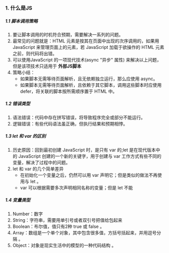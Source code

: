 
### 1. 什么是JS

##### 1.1 脚本调用策略

1. 要让脚本调用的时机符合预期，需要解决一系列的问题。
2. 最常见的问题就是：HTML 元素是按其在页面中出现的次序调用的，如果用 JavaScript 来管理页面上的元素，若 JavaScript 加载于欲操作的 HTML 元素之前，则代码将出错。
3. 可以使用JavaScript 的一项现代技术(async "异步" 属性) 来解决以上问题，但是该项技术只适用于 **外部JS脚本**
4. 策略小结：
    + 如果脚本无需等待页面解析，且无依赖独立运行，那么应使用 async。
    + 如果脚本无需等待页面解析，且依赖于其它脚本，调用这些脚本时应使用 defer，将关联的脚本按所需顺序置于 HTML 中。

##### 1.2 错误类型

1. 语法错误：代码中存在拼写错误，将导致程序完全或部分不能运行。
2. 逻辑错误：有些代码语法虽正确，但执行结果和预期相悖。

##### 1.3 let 和 var 的区别

1. 历史原因：回到最初创建 JavaScript 时，是只有 var 的;let 是在现代版本中的 JavaScript 创建的一个新的关键字，用于创建与 var 工作方式有些不同的变量，解决了过程中的问题。
2. let 和 var 的几个简单差异
    + 在初始化一个变量之后，仍然可以用 var 声明它；但是类似的做法不再使用与 let 。
    + var 可以根据需要多次声明相同名称的变量；但是 let 不能

##### 1.4 变量类型

1. Number：数字
2. String：字符串，需要用单引号或者双引号把值给包起来
3. Boolean：布尔值，值只有2种 true 或 false 。
4. Array：数组是一个单个对象，其中包含很多值，方括号括起来，并用逗号分隔 。
5. Object：对象是现实生活中的模型的一种代码结构 。